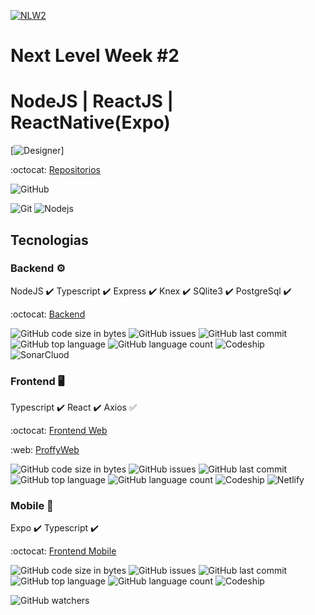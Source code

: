 
[![NLW2](https://github.com/HigorSnt/proffy/blob/master/.github/logo.svg)](https://github.com/luisroxis/Proffy)

# Next Level Week #2
# NodeJS | ReactJS | ReactNative(Expo)

[![Designer](https://github.com/HigorSnt/proffy/blob/master/.github/design.png)]

:octocat: [Repositorios](https://github.com/luisroxis/Proffy)

<p>
  <img alt="GitHub" src="https://img.shields.io/github/license/luisroxis/Proffy?style=for-the-badge"></p>

<p> <img alt="Git" src="https://img.shields.io/badge/-Git-F05032?style=flat-square&logo=git&logoColor=white" /> <img alt="Nodejs" src="https://img.shields.io/badge/-Nodejs-43853d?style=flat-square&logo=Node.js&logoColor=white" /> 
</p>

## Tecnologias

### Backend :gear:

  NodeJS :heavy_check_mark:
  Typescript :heavy_check_mark:
  Express :heavy_check_mark:
  Knex :heavy_check_mark:
  SQlite3 :heavy_check_mark:
  PostgreSql :heavy_check_mark:

 :octocat: [Backend](https://github.com/luisroxis/ProffyBack)

  <p>
    <img alt="GitHub code size in bytes" src="https://img.shields.io/github/languages/code-size/luisroxis/ProffyBack?style=for-the-badge"> 
    <img alt="GitHub issues" src="https://img.shields.io/github/issues/luisroxis/ProffyBack?style=for-the-badge"> 
    <img alt="GitHub last commit" src="https://img.shields.io/github/last-commit/luisroxis/ProffyBack?style=for-the-badge"> 
    <img alt="GitHub top language" src="https://img.shields.io/github/languages/top/luisroxis/ProffyBack?style=for-the-badge"> 
    <img alt="GitHub language count" src="https://img.shields.io/github/languages/count/luisroxis/ProffyBack?style=for-the-badge"> 
    <img alt="Codeship" src="https://img.shields.io/codeship/ba7880e6-9a53-47fe-ae05-3a750bdf4db4?style=for-the-badge">
    <img alt="SonarCluod" src=" https://sonarcloud.io/api/project_badges/measure?project=luisroxis_ProffyBack&metric=sqale_rating?style=for-the-badge">
  </p>

### Frontend :desktop_computer:

Typescript :heavy_check_mark:
React :heavy_check_mark:
Axios :white_check_mark:

 :octocat: [Frontend Web](https://github.com/luisroxis/ProffyWeb)

 :web: [ProffyWeb](https://swap-proffyweb.netlify.app)

  <p>
  <img alt="GitHub code size in bytes" src="https://img.shields.io/github/languages/code-size/luisroxis/ProffyWeb?style=for-the-badge"> 
  <img alt="GitHub issues" src="https://img.shields.io/github/issues/luisroxis/ProffyWeb?style=for-the-badge"> 
  <img alt="GitHub last commit" src="https://img.shields.io/github/last-commit/luisroxis/ProffyWeb?style=for-the-badge"> 
  <img alt="GitHub top language" src="https://img.shields.io/github/languages/top/luisroxis/ProffyWeb?style=for-the-badge"> 
  <img alt="GitHub language count" src="https://img.shields.io/github/languages/count/luisroxis/ProffyWeb?style=for-the-badge"> 
 <img alt="Codeship" src="https://img.shields.io/codeship/a52ebf01-fbe9-4327-9bc9-6b5a7aa03e68?style=for-the-badge"> 
 <img alt="Netlify" src="https://img.shields.io/netlify/1a6dc78e-ad54-491d-989c-1699dd5a9d59?style=for-the-badge">
  </p>

### Mobile :iphone:

  Expo :heavy_check_mark:
  Typescript :heavy_check_mark:

:octocat: [Frontend Mobile](https://github.com/luisroxis/ProffyMobile)

  <p>
  <img alt="GitHub code size in bytes" src="https://img.shields.io/github/languages/code-size/luisroxis/ProffyMobile?style=for-the-badge"> 
  <img alt="GitHub issues" src="https://img.shields.io/github/issues/luisroxis/ProffyMobile?style=for-the-badge"> 
  <img alt="GitHub last commit" src="https://img.shields.io/github/last-commit/luisroxis/ProffyMobile?style=for-the-badge"> 
  <img alt="GitHub top language" src="https://img.shields.io/github/languages/top/luisroxis/ProffyMobile?style=for-the-badge"> 
  <img alt="GitHub language count" src="https://img.shields.io/github/languages/count/luisroxis/ProffyMobile?style=for-the-badge"> 
  <img alt="Codeship" src="https://img.shields.io/codeship/45727e3d-24cf-4746-9b0d-68ec8093338e?style=for-the-badge">
  </p>

<img alt="GitHub watchers" src="https://img.shields.io/github/watchers/luisroxis/Proffy?style=for-the-badge">